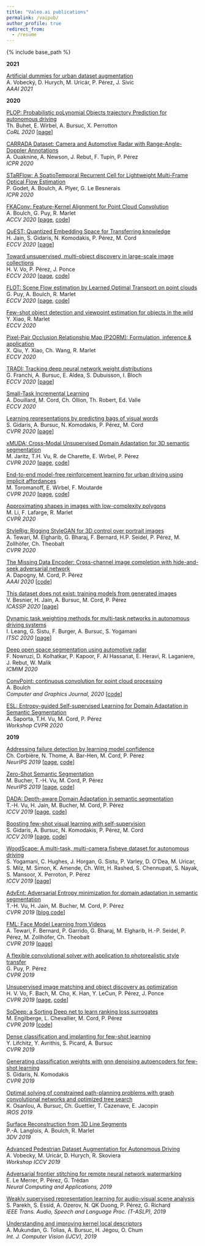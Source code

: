 ```yaml
---
title: "Valeo.ai publications"
permalink: /vaipub/
author_profile: true
redirect_from:
  - /resume
---
```


{% include base_path %}

**2021**

[Artificial dummies for urban dataset augmentation](https://arxiv.org/abs/2012.08274)  
A. Vobecký, D. Hurych, M. Uricár, P. Pérez, J. Sivic  
*AAAI 2021*

**2020**

[PLOP: Probabilistic poLynomial Objects trajectory Prediction for autonomous driving](https://arxiv.org/pdf/2003.08744.pdf)  
Th. Buhet, E. Wirbel, A. Bursuc, X. Perrotton  
*CoRL 2020* [[page](https://valeoai.github.io/blog/publications/plop/)]

[CARRADA Dataset: Camera and Automotive Radar with Range-Angle-Doppler Annotations](https://arxiv.org/abs/2005.01456)  
A. Ouaknine, A. Newson, J. Rebut, F. Tupin, P. Pérez  
*ICPR 2020*

[STaRFlow: A SpatioTemporal Recurrent Cell for Lightweight Multi-Frame Optical Flow Estimation](https://arxiv.org/abs/2007.05481)  
P. Godet, A. Boulch, A. Plyer, G. Le Besnerais  
*ICPR 2020*

[FKAConv: Feature-Kernel Alignment for Point Cloud Convolution](https://arxiv.org/abs/2004.04462)  
A. Boulch, G. Puy, R. Marlet  
*ACCV 2020* [[page](https://valeoai.github.io/blog/publications/fkaconv/), [code](https://github.com/valeoai/LightConvPoint)]

[QuEST: Quantized Embedding Space for Transferring knowledge](https://arxiv.org/abs/1912.01540)  
H. Jain, S. Gidaris, N. Komodakis, P. Pérez, M. Cord  
*ECCV 2020* [[page](https://valeoai.github.io/blog/publications/quest/)]

[Toward unsupervised, multi-object discovery in large-scale image collections](https://arxiv.org/abs/2007.02662)  
H. V. Vo, P. Pérez, J. Ponce  
*ECCV 2020* [[page](https://valeoai.github.io/blog/publications/rosd/), [code](https://github.com/huyvvo/rOSD)]

[FLOT: Scene Flow estimation by Learned Optimal Transport on point clouds](https://arxiv.org/abs/2007.11142)  
G. Puy, A. Boulch, R. Marlet  
*ECCV 2020* [[page](https://valeoai.github.io/blog/publications/flot/), [code](https://github.com/valeoai/FLOT)]

[Few-shot object detection and viewpoint estimation for objects in the wild](https://arxiv.org/abs/2007.12107)  
Y. Xiao, R. Marlet  
*ECCV 2020*

[Pixel-Pair Occlusion Relationship Map (P2ORM): Formulation, inference & application](https://arxiv.org/abs/2007.12088)  
X. Qiu, Y. Xiao, Ch. Wang, R. Marlet  
*ECCV 2020*

[TRADI: Tracking deep neural network weight distributions](https://arxiv.org/abs/1912.11316)  
G. Franchi, A. Bursuc, E. Aldea, S. Dubuisson, I. Bloch  
*ECCV 2020* [[page](https://valeoai.github.io/blog/publications/tradi/)]

[Small-Task Incremental Learning](https://arxiv.org/abs/2004.13513)  
A. Douillard, M. Cord, Ch. Ollion, Th. Robert, Ed. Valle  
*ECCV 2020*

[Learning representations by predicting bags of visual words](https://openaccess.thecvf.com/content_CVPR_2020/html/Gidaris_Learning_Representations_by_Predicting_Bags_of_Visual_Words_CVPR_2020_paper.html)  
S. Gidaris, A. Bursuc, N. Komodakis, P. Pérez, M. Cord  
*CVPR 2020* [[page](https://valeoai.github.io/blog/publications/bownet/)]

[xMUDA: Cross-Modal Unsupervised Domain Adaptation for 3D semantic segmentation](https://openaccess.thecvf.com/content_CVPR_2020/html/Jaritz_xMUDA_Cross-Modal_Unsupervised_Domain_Adaptation_for_3D_Semantic_Segmentation_CVPR_2020_paper.html)  
M. Jaritz, T.H. Vu, R. de Charette, E. Wirbel, P. Pérez  
*CVPR 2020* [[page](https://valeoai.github.io/blog/publications/xmuda/), [code](https://github.com/valeoai/xmuda)]

[End-to-end model-free reinforcement learning for urban driving using implicit affordances](https://openaccess.thecvf.com/content_CVPR_2020/html/Toromanoff_End-to-End_Model-Free_Reinforcement_Learning_for_Urban_Driving_Using_Implicit_Affordances_CVPR_2020_paper.html)  
M. Toromanoff, E. Wirbel, F. Moutarde  
*CVPR 2020* [[page](https://valeoai.github.io/blog/publications/e2e-rl-driving/), [code](https://github.com/valeoai/learningbycheating)]

[Approximating shapes in images with low-complexity polygons](https://openaccess.thecvf.com/content_CVPR_2020/html/Li_Approximating_shapes_in_images_with_low-complexity_polygons_CVPR_2020_paper.html)  
M. Li, F. Lafarge, R. Marlet  
*CVPR 2020*

[StyleRig: Rigging StyleGAN for 3D control over portrait images](https://openaccess.thecvf.com/content_CVPR_2020/html/Tewari_StyleRig_Rigging_StyleGAN_for_3D_Control_Over_Portrait_Images_CVPR_2020_paper.html)  
A. Tewari, M. Elgharib, G. Bharaj, F. Bernard, H.P. Seidel, P. Pérez, M. Zollhöfer, Ch. Theobalt   
*CVPR 2020* 

[The Missing Data Encoder: Cross-channel image completion with hide-and-seek adversarial network](https://arxiv.org/abs/1905.01861)  
A. Dapogny, M. Cord, P. Pérez  
*AAAI 2020* [[code](https://gitlab.com/adapo/themissingdataencoder/-/wikis/home)]

[This dataset does not exist: training models from generated images](https://arxiv.org/abs/1911.02888)  
V. Besnier, H. Jain, A. Bursuc, M. Cord, P. Pérez  
*ICASSP 2020* [[page](https://valeoai.github.io/blog/publications/gan-dataset/)]

[Dynamic task weighting methods for multi-task networks in autonomous driving systems](https://arxiv.org/abs/2001.02223)  
I. Leang, G. Sistu, F. Burger, A. Bursuc, S. Yogamani  
*ITSC 2020* [[page](https://valeoai.github.io/blog/publications/dynamic-mtl/)]

[Deep open space segmentation using automotive radar](https://arxiv.org/abs/2004.03449)  
F. Nowruzi, D. Kolhatkar, P. Kapoor, F. Al Hassanat, E. Heravi, R. Laganiere, J. Rebut, W. Malik  
*ICMIM 2020*

[ConvPoint: continuous convolution for point cloud processing](https://arxiv.org/abs/1904.02375)  
 A. Boulch  
 *Computer and Graphics Journal, 2020* [[code](https://github.com/aboulch/ConvPoint)]

[ESL: Entropy-guided Self-supervised Learning for Domain Adaptation in Semantic Segmentation](https://arxiv.org/abs/2006.08658)  
A. Saporta, T.H. Vu, M. Cord, P. Pérez  
*Workshop CVPR 2020*

**2019**

[Addressing failure detection by learning model confidence](https://papers.nips.cc/paper/8556-addressing-failure-detection-by-learning-model-confidence)  
Ch. Corbière, N. Thome, A. Bar-Hen, M. Cord, P. Pérez  
*NeurIPS 2019* [[page](https://valeoai.github.io/blog/publications/confidnet/), [code](https://github.com/valeoai/ConfidNet)]

[Zero-Shot Semantic Segmentation](http://papers.nips.cc/paper/8338-zero-shot-semantic-segmentation)  
M. Bucher, T.-H. Vu, M. Cord, P. Pérez  
*NeurIPS 2019* [[page](https://valeoai.github.io/blog/publications/zs3/), [code](https://github.com/valeoai/ZS3)]  

[DADA: Depth-aware Domain Adaptation in semantic segmentation](http://openaccess.thecvf.com/content_ICCV_2019/html/Vu_DADA_Depth-Aware_Domain_Adaptation_in_Semantic_Segmentation_ICCV_2019_paper.html)  
T.-H. Vu, H. Jain, M. Bucher, M. Cord, P. Pérez  
*ICCV 2019* [[page](https://valeoai.github.io/blog/publications/dada/), [code](https://github.com/valeoai/DADA)]

[Boosting few-shot visual learning with self-supervision](http://openaccess.thecvf.com/content_ICCV_2019/html/Gidaris_Boosting_Few-Shot_Visual_Learning_With_Self-Supervision_ICCV_2019_paper.html)  
S. Gidaris, A. Bursuc, N. Komodakis, P. Pérez, M. Cord  
*ICCV 2019* [[page](https://valeoai.github.io/blog/publications/bf3s/), [code](https://github.com/valeoai/BF3S)]

[WoodScape: A multi-task, multi-camera fisheye dataset for autonomous driving](http://openaccess.thecvf.com/content_ICCV_2019/html/Yogamani_WoodScape_A_Multi-Task_Multi-Camera_Fisheye_Dataset_for_Autonomous_Driving_ICCV_2019_paper.html)  
S. Yogamani, C. Hughes, J. Horgan, G. Sistu, P. Varley, D. O'Dea, M. Uricar, S. Milz, M. Simon, K. Amende, Ch. Witt, H. Rashed, S. Chennupati, S. Nayak, S. Mansoor, X. Perroton, P. Pérez  
*ICCV 2019*  [[page](https://github.com/valeoai/WoodScape)]

[AdvEnt: Adversarial Entropy minimization for domain adaptation in semantic segmentation](http://openaccess.thecvf.com/content_CVPR_2019/html/Vu_ADVENT_Adversarial_Entropy_Minimization_for_Domain_Adaptation_in_Semantic_Segmentation_CVPR_2019_paper.html)  
T.-H. Vu, H. Jain, M. Bucher, M. Cord, P. Pérez  
*CVPR 2019* [[blog](https://medium.com/@valeo.ai/advent-adversarial-entropy-minimization-for-domain-adaptation-in-semantic-segmentation-dba21934430b),[code](https://github.com/valeoai/ADVENT)]

[FML: Face Model Learning from Videos](http://openaccess.thecvf.com/content_CVPR_2019/html/Tewari_FML_Face_Model_Learning_From_Videos_CVPR_2019_paper.html)  
A. Tewari, F. Bernard, P. Garrido, G. Bharaj, M. Elgharib, H.-P. Seidel, P. Pérez, M. Zollhöfer, Ch. Theobalt  
*CVPR 2019* [[page](https://people.mpi-inf.mpg.de/~atewari/projects/FML19/)]

[A flexible convolutional solver with application to photorealistic style transfer](http://openaccess.thecvf.com/content_CVPR_2019/html/Puy_A_Flexible_Convolutional_Solver_for_Fast_Style_Transfers_CVPR_2019_paper.html)  
G. Puy, P. Pérez  
*CVPR 2019*

[Unsupervised image matching and object discovery as optimization](http://openaccess.thecvf.com/content_CVPR_2019/html/Vo_Unsupervised_Image_Matching_and_Object_Discovery_as_Optimization_CVPR_2019_paper.html)  
H. V. Vo, F. Bach, M. Cho, K. Han, Y. LeCun, P. Pérez, J. Ponce  
*CVPR 2019* [[page](https://valeoai.github.io/blog/publications/osd/), [code](https://github.com/huyvvo/OSD)]

[SoDeep: a Sorting Deep net to learn ranking loss surrogates](http://openaccess.thecvf.com/content_CVPR_2019/html/Engilberge_SoDeep_A_Sorting_Deep_Net_to_Learn_Ranking_Loss_Surrogates_CVPR_2019_paper.html)  
M. Engilberge, L. Chevallier, M. Cord, P. Pérez  
*CVPR 2019* [[code](https://github.com/technicolor-research/sodeep)]

[Dense classification and implanting for few-shot learning](http://openaccess.thecvf.com/content_CVPR_2019/html/Lifchitz_Dense_Classification_and_Implanting_for_Few-Shot_Learning_CVPR_2019_paper.html)  
Y. Lifchitz, Y. Avrithis, S. Picard, A. Bursuc  
*CVPR 2019*

[Generating classification weights with gnn denoising autoencoders for few-shot learning](http://openaccess.thecvf.com/content_CVPR_2019/html/Gidaris_Generating_Classification_Weights_With_GNN_Denoising_Autoencoders_for_Few-Shot_Learning_CVPR_2019_paper.html)  
S. Gidaris, N. Komodakis  
*CVPR 2019*  

[Optimal solving of constrained path-planning problems with graph convolutional networks and optimized tree search](https://abursuc.github.io/papers/iros_2019.pdf)  
K. Osanlou, A. Bursuc, Ch. Guettier, T. Cazenave, E. Jacopin  
*IROS 2019*

[Surface Reconstruction from 3D Line Segments](https://arxiv.org/abs/1911.00451)  
P.-A. Langlois, A. Boulch, R. Marlet  
*3DV 2019*

[Advanced Pedestrian Dataset Augmentation for Autonomous Driving](https://openaccess.thecvf.com/content_ICCVW_2019/html/ADW/Vobecky_Advanced_Pedestrian_Dataset_Augmentation_for_Autonomous_Driving_ICCVW_2019_paper.html)  
A. Vobecky, M. Uricár, D. Hurych, R. Skoviera  
*Workshop ICCV 2019*

[Adversarial frontier stitching for remote neural network watermarking](https://hal.laas.fr/hal-02043818/file/1711.01894.pdf)  
E. Le Merrer, P. Pérez, G. Trédan  
*Neural Computing and Applications, 2019*

[Weakly supervised representation learning for audio-visual scene analysis](https://arxiv.org/abs/1804.07345)  
S. Parekh, S. Essid, A. Ozerov, N. QK Duong, P. Pérez, G. Richard  
*IEEE Trans. Audio, Speech and Language Proc. (T-ASLP), 2019* 

[Understanding and improving kernel local descriptors](https://arxiv.org/abs/1811.11147)  
A. Mukundan, G. Tolias, A. Bursuc, H. Jégou, O. Chum  
*Int. J. Computer Vision (IJCV), 2019*
